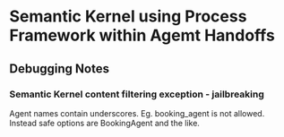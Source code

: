 # Semantic Kernel using Process Framework within Agemt Handoffs

## Debugging Notes

### Semantic Kernel content filtering exception - jailbreaking

Agent names contain underscores. Eg. booking_agent is not allowed. Instead safe options are BookingAgent and the like.
